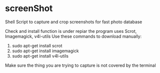 # screenShot
Shell Script to capture and crop screenshots for fast photo database

Check and install function is under repiar
the program uses Scrot, Imagemagick, v4l-utils 
Use these commands to download manually:
1. sudo apt-get install scrot
2. sudo apt-get install imagemagick
3. sudo apt-get install v4l-utils

Make sure the thing you are trying to capture is not covered by the terminal

